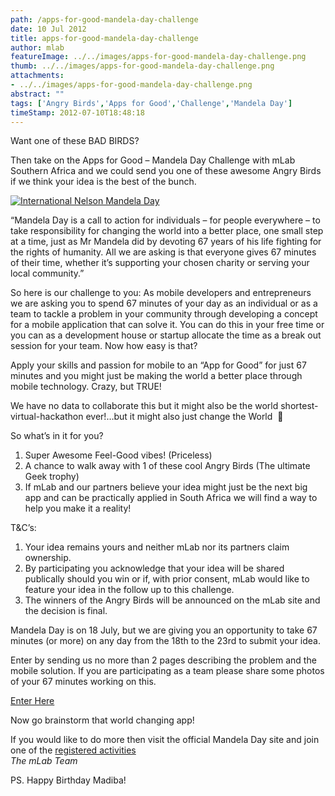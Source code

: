 ```yaml
---
path: /apps-for-good-mandela-day-challenge
date: 10 Jul 2012
title: apps-for-good-mandela-day-challenge
author: mlab
featureImage: ../../images/apps-for-good-mandela-day-challenge.png
thumb: ../../images/apps-for-good-mandela-day-challenge.png
attachments: 
- ../../images/apps-for-good-mandela-day-challenge.png
abstract: ""
tags: ['Angry Birds','Apps for Good','Challenge','Mandela Day']
timeStamp: 2012-07-10T18:48:18
---
```


Want one of these BAD BIRDS?

Then take on the Apps for Good – Mandela Day Challenge with mLab Southern Africa and we could send you one of these awesome Angry Birds if we think your idea is the best of the bunch.  

[![International Nelson Mandela Day](https:&#x2F;&#x2F;d2q0qd5iz04n9u.cloudfront.net&#x2F;_ssl&#x2F;proxy.php&#x2F;http&#x2F;gallery.mailchimp.com&#x2F;5bee98c14b9f7fe859ad13fbb&#x2F;images&#x2F;Screen_Shot_2012_07_10_at_2.12.25_PM.png)](http:&#x2F;&#x2F;www.mandeladay.com&#x2F;)

“Mandela Day is a call to action for individuals – for people everywhere – to take responsibility for changing the world into a better place, one small step at a time, just as Mr Mandela did by devoting 67 years of his life fighting for the rights of humanity. All we are asking is that everyone gives 67 minutes of their time, whether it’s supporting your chosen charity or serving your local community.”

So here is our challenge to you: As mobile developers and entrepreneurs we are asking you to spend 67 minutes of your day as an individual or as a team to tackle a problem in your community through developing a concept for a mobile application that can solve it. You can do this in your free time or you can as a development house or startup allocate the time as a break out session for your team. Now how easy is that?

Apply your skills and passion for mobile to an “App for Good” for just 67 minutes and you might just be making the world a better place through mobile technology. Crazy, but TRUE!

We have no data to collaborate this but it might also be the world shortest-virtual-hackathon ever!…but it might also just change the World  🙂

So what’s in it for you?

1.  Super Awesome Feel-Good vibes! (Priceless)
2.  A chance to walk away with 1 of these cool Angry Birds (The ultimate Geek trophy)
3.  If mLab and our partners believe your idea might just be the next big app and can be practically applied in South Africa we will find a way to help you make it a reality!

  
T&amp;C’s:

1.  Your idea remains yours and neither mLab nor its partners claim ownership.
2.  By participating you acknowledge that your idea will be shared publically should you win or if, with prior consent, mLab would like to feature your idea in the follow up to this challenge.
3.  The winners of the Angry Birds will be announced on the mLab site and the decision is final.

Mandela Day is on 18 July, but we are giving you an opportunity to take 67 minutes (or more) on any day from the 18th to the 23rd to submit your idea.

Enter by sending us no more than 2 pages describing the problem and the mobile solution. If you are participating as a team please share some photos of your 67 minutes working on this.

[Enter Here](mailto:derrick@mlab.co.za?subject&#x3D;Apps4Good%20Mandela%20Day%20Entry&amp;body&#x3D;Name%3A)

Now go brainstorm that world changing app!

If you would like to do more then visit the official Mandela Day site and join one of the [registered activities](http:&#x2F;&#x2F;www.mandeladay.com&#x2F;calendar)  
_The mLab Team_

PS. Happy Birthday Madiba!



